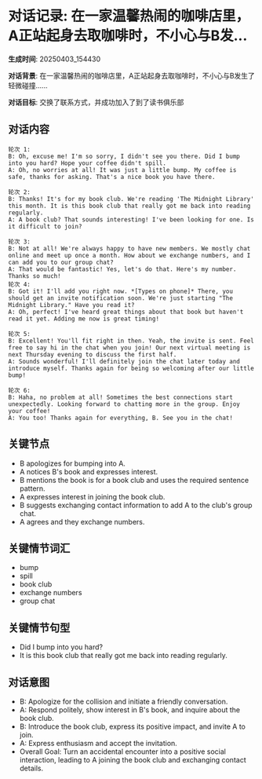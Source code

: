 # 对话记录: 在一家温馨热闹的咖啡店里，A正站起身去取咖啡时，不小心与B发...

**生成时间**: 20250403_154430

**对话背景**: 在一家温馨热闹的咖啡店里，A正站起身去取咖啡时，不小心与B发生了轻微碰撞......

**对话目标**: 交换了联系方式，并成功加入了到了读书俱乐部

## 对话内容

```
轮次 1:
B: Oh, excuse me! I'm so sorry, I didn't see you there. Did I bump into you hard? Hope your coffee didn't spill.
A: Oh, no worries at all! It was just a little bump. My coffee is safe, thanks for asking. That's a nice book you have there.

轮次 2:
B: Thanks! It's for my book club. We're reading 'The Midnight Library' this month. It is this book club that really got me back into reading regularly.
A: A book club? That sounds interesting! I've been looking for one. Is it difficult to join?

轮次 3:
B: Not at all! We're always happy to have new members. We mostly chat online and meet up once a month. How about we exchange numbers, and I can add you to our group chat?
A: That would be fantastic! Yes, let's do that. Here's my number. Thanks so much!
轮次 4:
B: Got it! I'll add you right now. *[Types on phone]* There, you should get an invite notification soon. We're just starting "The Midnight Library." Have you read it?
A: Oh, perfect! I've heard great things about that book but haven't read it yet. Adding me now is great timing!

轮次 5:
B: Excellent! You'll fit right in then. Yeah, the invite is sent. Feel free to say hi in the chat when you join! Our next virtual meeting is next Thursday evening to discuss the first half.
A: Sounds wonderful! I'll definitely join the chat later today and introduce myself. Thanks again for being so welcoming after our little bump!

轮次 6:
B: Haha, no problem at all! Sometimes the best connections start unexpectedly. Looking forward to chatting more in the group. Enjoy your coffee!
A: You too! Thanks again for everything, B. See you in the chat!
```

## 关键节点

- B apologizes for bumping into A.
- A notices B's book and expresses interest.
- B mentions the book is for a book club and uses the required sentence pattern.
- A expresses interest in joining the book club.
- B suggests exchanging contact information to add A to the club's group chat.
- A agrees and they exchange numbers.

## 关键情节词汇

- bump
- spill
- book club
- exchange numbers
- group chat

## 关键情节句型

- Did I bump into you hard?
- It is this book club that really got me back into reading regularly.

## 对话意图

- B: Apologize for the collision and initiate a friendly conversation.
- A: Respond politely, show interest in B's book, and inquire about the book club.
- B: Introduce the book club, express its positive impact, and invite A to join.
- A: Express enthusiasm and accept the invitation.
- Overall Goal: Turn an accidental encounter into a positive social interaction, leading to A joining the book club and exchanging contact details.
